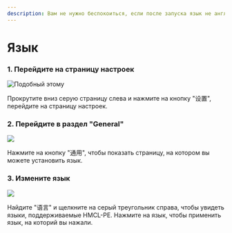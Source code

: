 ```yaml
---
description: Вам не нужно беспокоиться, если после запуска язык не английский.
---
```


# Язык

### 1. Перейдите на страницу настроек

![Подобный этому](../.gitbook/assets/Screenshot\_2022-08-14-15-10-39-04\_d17cc25ab2657fb.jpg)

Прокрутите вниз серую страницу слева и нажмите на кнопку "设置", перейдите на страницу настроек.

### 2. Перейдите в раздел "General"

![](../.gitbook/assets/Screenshot\_2022-08-14-15-13-38-23\_d17cc25ab2657fb.jpg)

Нажмите на кнопку "通用", чтобы показать страницу, на котором вы можете установить язык.

### 3. Измените язык

![](../.gitbook/assets/Screenshot\_2022-08-14-15-16-05-53\_d17cc25ab2657fb.jpg)

Найдите "语言" и щелкните на серый треугольник справа, чтобы увидеть языки, поддерживаемые HMCL-PE. Нажмите на язык, чтобы применить язык, на которий вы нажали.
